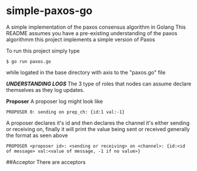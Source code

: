 # simple-paxos-go
A simple implementation of the paxos consensus algorithm in Golang
This README assumes you have a pre-existing understanding of the paxos algorithmm
this project implements a simple version of Paxos

To run this project simply type
```
$ go run paxos.go
```
while logated in the base directory with axis to the "paxos.go" file

***UNDERSTANDING LOGS***
The 3 type of roles that nodes can assume declare themselves as they log updates.

**Proposer**
A proposer log might look like
```
PROPOSER 0: sending on prep_ch: {id:1 val:-1}
```
A proposer declares it's id and then declares the channel it's either sending
or receiving on, finally it will print the value being sent or received
generally the format as seen above
```
PROPOSER <proposer id>: <sending or receiving> on <channel>: {id:<id of message> val:<value of message, -1 if no value>}
```

##Acceptor
There are acceptors
